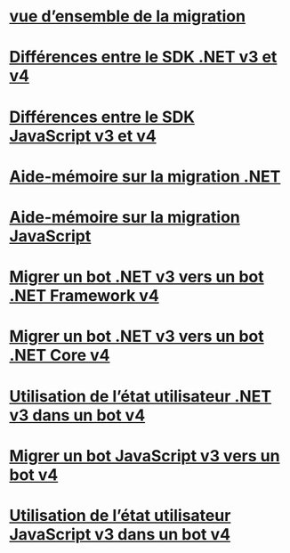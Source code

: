 # [vue d’ensemble de la migration](migration-overview.md)
# [Différences entre le SDK .NET v3 et v4](migration-about.md)
# [Différences entre le SDK JavaScript v3 et v4](migration-about-javascript.md)
# [Aide-mémoire sur la migration .NET](net-migration-quickreference.md)
# [Aide-mémoire sur la migration JavaScript](javascript-migration-quickreference.md)
# [Migrer un bot .NET v3 vers un bot .NET Framework v4](conversion-framework.md)
# [Migrer un bot .NET v3 vers un bot .NET Core v4](conversion-core.md)
# [Utilisation de l’état utilisateur .NET v3 dans un bot v4](csharp-user-state-using.md)
# [Migrer un bot JavaScript v3 vers un bot v4](conversion-javascript.md)
# [Utilisation de l’état utilisateur JavaScript v3 dans un bot v4](javascript-user-state-using.md)

<!-- Remember to add JavaScript user state topic -->

<!-- Current target:
_intro/overview_
    Summary of our approach to migration, including what's in this node, with links. (pending)
Differences between the v3 and v4 .NET SDK
Differences between the v3 and v4 JavaScript SDK (pending rough draft Jonathan S)
.NET migration quick reference
JavaScript migration quick reference
Migrate a .NET v3 bot to a Framework v4 bot
Migrate a .NET v3 bot to a Core v4 bot
Migrate a JavaScript v3 bot to v4

(For walkthroughs and overview: mention why you'd use each approach)
-->